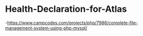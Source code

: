 # Health-Declaration-for-Atlas



-https://www.campcodes.com/projects/php/7986/complete-file-management-system-using-php-mysql/
